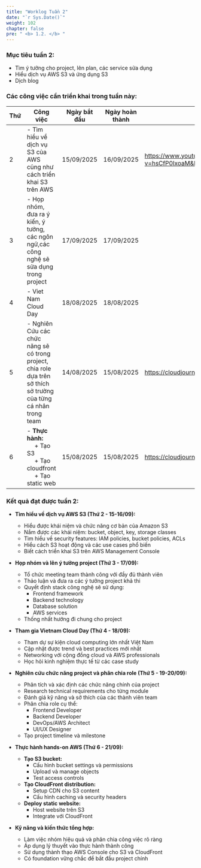 ```yaml
---
title: "Worklog Tuần 2"
date: "`r Sys.Date()`"
weight: 102
chapter: false
pre: " <b> 1.2. </b> "
---
```



### Mục tiêu tuần 2:

* Tìm ý tưởng cho project, lên plan, các service sửa dụng
* Hiểu dịch vụ AWS S3 và ứng dụng S3
* Dịch blog 

### Các công việc cần triển khai trong tuần này:
| Thứ | Công việc                                                                                                         | Ngày bắt đầu | Ngày hoàn thành | Nguồn tài liệu                            |
|-----|-------------------------------------------------------------------------------------------------------------------|--------------|-----------------|-------------------------------------------|
| 2   | - Tìm hiểu về dịch vụ S3 của AWS cũng như cách triển khai S3 trên AWS                                             | 15/09/2025   | 16/09/2025      | <https://www.youtube.com/watch?v=hsCfP0IxoaM&list=PLahN4TLWtox2a3vElknwzU_urND8hLn1i&index=104>                                        |
| 3   | - Họp nhóm, đưa ra ý kiến, ý tưởng, các ngôn ngữ,các công nghệ sẽ sửa dụng trong project                          | 17/09/2025   | 17/09/2025      |  |
| 4   | - Viet Nam Cloud Day                                                                                              | 18/08/2025   | 18/08/2025      |  |
| 5   | - Nghiên Cứu các chức năng sẽ có trong project, chia role dựa trên sở thích sở trường của từng cá nhân trong team | 14/08/2025   | 15/08/2025      | <https://cloudjourney.awsstudygroup.com/> |
| 6   | - **Thực hành:** <br>&emsp; + Tạo S3  <br>&emsp; + Tạo cloudfront <br>&emsp; + Tạo static web                     | 15/08/2025   | 15/08/2025      | <https://cloudjourney.awsstudygroup.com/> |


### Kết quả đạt được tuần 2:

* **Tìm hiểu về dịch vụ AWS S3 (Thứ 2 - 15-16/09):**
  * Hiểu được khái niệm và chức năng cơ bản của Amazon S3
  * Nắm được các khái niệm: bucket, object, key, storage classes
  * Tìm hiểu về security features: IAM policies, bucket policies, ACLs
  * Hiểu cách S3 hoạt động và các use cases phổ biến
  * Biết cách triển khai S3 trên AWS Management Console

* **Họp nhóm và lên ý tưởng project (Thứ 3 - 17/09):**
  * Tổ chức meeting team thành công với đầy đủ thành viên
  * Thảo luận và đưa ra các ý tưởng project khả thi
  * Quyết định stack công nghệ sẽ sử dụng:
    * Frontend framework
    * Backend technology
    * Database solution
    * AWS services
  * Thống nhất hướng đi chung cho project

* **Tham gia Vietnam Cloud Day (Thứ 4 - 18/09):**
  * Tham dự sự kiện cloud computing lớn nhất Việt Nam
  * Cập nhật được trend và best practices mới nhất
  * Networking với cộng đồng cloud và AWS professionals
  * Học hỏi kinh nghiệm thực tế từ các case study

* **Nghiên cứu chức năng project và phân chia role (Thứ 5 - 19-20/09):**
  * Phân tích và xác định các chức năng chính của project
  * Research technical requirements cho từng module
  * Đánh giá kỹ năng và sở thích của các thành viên team
  * Phân chia role cụ thể:
    * Frontend Developer
    * Backend Developer
    * DevOps/AWS Architect
    * UI/UX Designer
  * Tạo project timeline và milestone

* **Thực hành hands-on AWS (Thứ 6 - 21/09):**
  * **Tạo S3 bucket:**
    * Cấu hình bucket settings và permissions
    * Upload và manage objects
    * Test access controls
  * **Tạo CloudFront distribution:**
    * Setup CDN cho S3 content
    * Cấu hình caching và security headers
  * **Deploy static website:**
    * Host website trên S3
    * Integrate với CloudFront

* **Kỹ năng và kiến thức tổng hợp:**
  * Làm việc nhóm hiệu quả và phân chia công việc rõ ràng
  * Áp dụng lý thuyết vào thực hành thành công
  * Sử dụng thành thạo AWS Console cho S3 và CloudFront
  * Có foundation vững chắc để bắt đầu project chính


